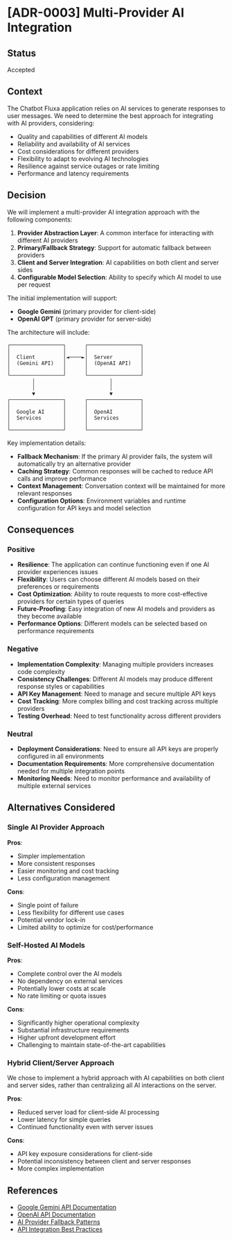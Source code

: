 # [ADR-0003] Multi-Provider AI Integration

## Status

Accepted

## Context

The Chatbot Fluxa application relies on AI services to generate responses to user messages. We need to determine the best approach for integrating with AI providers, considering:

- Quality and capabilities of different AI models
- Reliability and availability of AI services
- Cost considerations for different providers
- Flexibility to adapt to evolving AI technologies
- Resilience against service outages or rate limiting
- Performance and latency requirements

## Decision

We will implement a multi-provider AI integration approach with the following components:

1. **Provider Abstraction Layer**: A common interface for interacting with different AI providers
2. **Primary/Fallback Strategy**: Support for automatic fallback between providers
3. **Client and Server Integration**: AI capabilities on both client and server sides
4. **Configurable Model Selection**: Ability to specify which AI model to use per request

The initial implementation will support:
- **Google Gemini** (primary provider for client-side)
- **OpenAI GPT** (primary provider for server-side)

The architecture will include:

```
┌─────────────────┐      ┌─────────────────┐
│                 │      │                 │
│  Client         │◄────►│  Server         │
│  (Gemini API)   │      │  (OpenAI API)   │
│                 │      │                 │
└─────────────────┘      └─────────────────┘
        │                        │
        │                        │
        ▼                        ▼
┌─────────────────┐      ┌─────────────────┐
│                 │      │                 │
│  Google AI      │      │  OpenAI         │
│  Services       │      │  Services       │
│                 │      │                 │
└─────────────────┘      └─────────────────┘
```

Key implementation details:

- **Fallback Mechanism**: If the primary AI provider fails, the system will automatically try an alternative provider
- **Caching Strategy**: Common responses will be cached to reduce API calls and improve performance
- **Context Management**: Conversation context will be maintained for more relevant responses
- **Configuration Options**: Environment variables and runtime configuration for API keys and model selection

## Consequences

### Positive

- **Resilience**: The application can continue functioning even if one AI provider experiences issues
- **Flexibility**: Users can choose different AI models based on their preferences or requirements
- **Cost Optimization**: Ability to route requests to more cost-effective providers for certain types of queries
- **Future-Proofing**: Easy integration of new AI models and providers as they become available
- **Performance Options**: Different models can be selected based on performance requirements

### Negative

- **Implementation Complexity**: Managing multiple providers increases code complexity
- **Consistency Challenges**: Different AI models may produce different response styles or capabilities
- **API Key Management**: Need to manage and secure multiple API keys
- **Cost Tracking**: More complex billing and cost tracking across multiple providers
- **Testing Overhead**: Need to test functionality across different providers

### Neutral

- **Deployment Considerations**: Need to ensure all API keys are properly configured in all environments
- **Documentation Requirements**: More comprehensive documentation needed for multiple integration points
- **Monitoring Needs**: Need to monitor performance and availability of multiple external services

## Alternatives Considered

### Single AI Provider Approach

**Pros**:
- Simpler implementation
- More consistent responses
- Easier monitoring and cost tracking
- Less configuration management

**Cons**:
- Single point of failure
- Less flexibility for different use cases
- Potential vendor lock-in
- Limited ability to optimize for cost/performance

### Self-Hosted AI Models

**Pros**:
- Complete control over the AI models
- No dependency on external services
- Potentially lower costs at scale
- No rate limiting or quota issues

**Cons**:
- Significantly higher operational complexity
- Substantial infrastructure requirements
- Higher upfront development effort
- Challenging to maintain state-of-the-art capabilities

### Hybrid Client/Server Approach

We chose to implement a hybrid approach with AI capabilities on both client and server sides, rather than centralizing all AI interactions on the server.

**Pros**:
- Reduced server load for client-side AI processing
- Lower latency for simple queries
- Continued functionality even with server issues

**Cons**:
- API key exposure considerations for client-side
- Potential inconsistency between client and server responses
- More complex implementation

## References

- [Google Gemini API Documentation](https://ai.google.dev/docs)
- [OpenAI API Documentation](https://platform.openai.com/docs/api-reference)
- [AI Provider Fallback Patterns](https://martinfowler.com/articles/patterns-of-distributed-systems/circuit-breaker.html)
- [API Integration Best Practices](https://cloud.google.com/apis/design/errors)
